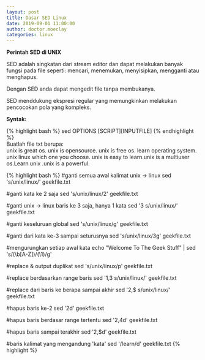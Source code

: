 ```yaml
---
layout: post
title: Dasar SED Linux
date: 2019-09-01 11:00:00
author: doctor.moeclay
categories: linux
---
```

<div>
<p><b>Perintah SED di UNIX</b></p>
<p>SED adalah singkatan dari stream editor dan dapat melakukan banyak fungsi pada file seperti: mencari, menemukan, menyisipkan, mengganti atau menghapus.</p>
<p>Dengan SED anda dapat mengedit file tanpa membukanya.</p>
<p>SED menddukung ekspresi regular yang memungkinkan melakukan pencocokan pola yang kompleks.</p>

<p><b>Syntak: </b></p>
{% highlight bash %}
sed OPTIONS [SCRIPT][INPUTFILE]
{% endhighlight %}

<div>
Buatlah file txt berupa:<br>
unix is great os. unix is opensource. unix is free os.
learn operating system.
unix linux which one you choose.
unix is easy to learn.unix is a multiuser os.Learn unix .unix is a powerful.
</div>

{% highlight bash %}
#ganti semua awal kalimat unix -> linux
sed 's/unix/linux/' geekfile.txt

#ganti kata ke 2 saja
sed 's/unix/linux/2' geekfile.txt

#ganti unix -> linux baris ke 3 saja, hanya 1 kata
sed '3 s/unix/linux/' geekfile.txt

#ganti keseluruan global
sed 's/unix/linux/g' geekfile.txt

#ganti dari kata ke-3 sampai seturusnya
sed 's/unix/linux/3g' geekfile.txt

#mengurungkan setiap awal kata
echo "Welcome To The Geek Stuff" | sed 's/\(\b[A-Z]\)/\(\1\)/g'

#replace & output duplikat
sed 's/unix/linux/p' geekfile.txt

#replace berdasarkan range baris
sed '1,3 s/unix/linux/' geekfile.txt

#replace dari baris ke berapa sampai akhir 
sed '2,$ s/unix/linux/' geekfile.txt

#hapus baris ke-2
sed '2d' geekfile.txt

#hapus baris berdasar range tertentu
sed '2,4d' geekfile.txt

#hapus baris sampai terakhir
sed '2,$d' geekfile.txt

#baris kalimat yang mengandung 'kata'
sed '/learn/d' geekfile.txt
{% highlight %}
</div>
